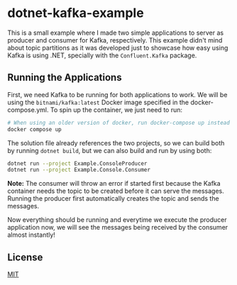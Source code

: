 # dotnet-kafka-example

This is a small example where I made two simple applications to server as producer and consumer for Kafka, respectively. This example didn't mind about topic partitions as it was developed just to showcase how easy using Kafka is using .NET, specially with the `Confluent.Kafka` package.

## Running the Applications

First, we need Kafka to be running for both applications to work. We will be using the `bitnami/kafka:latest` Docker image specified in the docker-compose.yml. To spin up the container, we just need to run:

```sh
# When using an older version of docker, run docker-compose up instead
docker compose up
```

The solution file already references the two projects, so we can build both by running `dotnet build`, but we can also build and run by using both:

```sh
dotnet run --project Example.ConsoleProducer
dotnet run --project Example.Console.Consumer
```

**Note:** The consumer will throw an error if started first because the Kafka container needs the topic to be created before it can serve the messages. Running the producer first automatically creates the topic and sends the messages.

Now everything should be running and everytime we execute the producer application now, we will see the messages being received by the consumer almost instantly!

## License

[MIT](LICENSE)